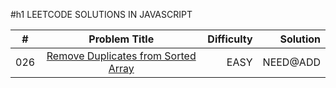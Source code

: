#h1 LEETCODE SOLUTIONS IN JAVASCRIPT

| #   | Problem Title        | Difficulty| Solution  |
|---- |:--------------------:| ---------:| ---------:|
| 026 | [Remove Duplicates from Sorted Array](https://leetcode.com/problems/remove-duplicates-from-sorted-array/) | EASY | NEED@ADD|
